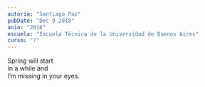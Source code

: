 ```yaml
---
autoria: "Santiago Paz"
pubDate: "Dec 9 2018"
anio: "2018"
escuela: "Escuela Técnica de la Universidad de Buenos Aires"
curso: "?"
---
```


Spring will start\
In a while and\
I’m missing in your eyes.
